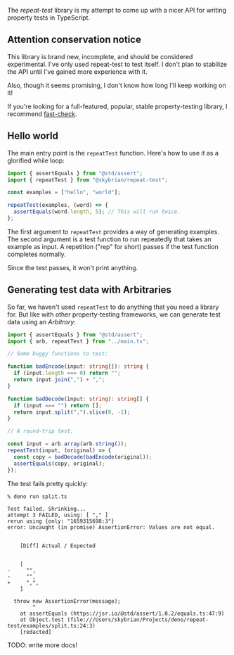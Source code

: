The *repeat-test* library is my attempt to come up with a nicer API for writing property tests in TypeScript.

## Attention conservation notice

This library is brand new, incomplete, and should be considered experimental.
I've only used repeat-test to test itself. I don't plan to stabilize the API until
I've gained more experience with it.

Also, though it seems promising, I don't know how long I'll keep working on it!

If you're looking for a full-featured, popular, stable property-testing library, I recommend [fast-check](https://fast-check.dev/).

## Hello world

The main entry point is the `repeatTest` function. Here's how to use it as a
glorified while loop:

```ts
import { assertEquals } from "@std/assert";
import { repeatTest } from "@skybrian/repeat-test";

const examples = ["hello", "world"];

repeatTest(examples, (word) => {
  assertEquals(word.length, 5); // This will run twice.
};
```

The first argument to `repeatTest` provides a way of generating examples. The
second argument is a test function to run repeatedly that takes an example as input. A repetition ("rep" for short) passes if the test function completes normally.

Since the test passes, it won't print anything.

## Generating test data with Arbitraries

So far, we haven't used `repeatTest` to do anything that you need a library for. But like with other property-testing frameworks, we can generate test data using an *Arbitrary*:

```ts
import { assertEquals } from "@std/assert";
import { arb, repeatTest } from "../main.ts";

// Some buggy functions to test:

function badEncode(input: string[]): string {
  if (input.length === 0) return "";
  return input.join(",") + ",";
}

function badDecode(input: string): string[] {
  if (input === "") return [];
  return input.split(",").slice(0, -1);
}

// A round-trip test:

const input = arb.array(arb.string());
repeatTest(input, (original) => {
  const copy = badDecode(badEncode(original));
  assertEquals(copy, original);
});
```

The test fails pretty quickly:

```
% deno run split.ts

Test failed. Shrinking...
attempt 3 FAILED, using: [ "," ]
rerun using {only: "1659315698:3"}
error: Uncaught (in promise) AssertionError: Values are not equal.


    [Diff] Actual / Expected


    [
-     "",
-     "",
+     ",",
    ]

  throw new AssertionError(message);
        ^
    at assertEquals (https://jsr.io/@std/assert/1.0.2/equals.ts:47:9)
    at Object.test (file:///Users/skybrian/Projects/deno/repeat-test/examples/split.ts:24:3)
    [redacted]
```

TODO: write more docs!
